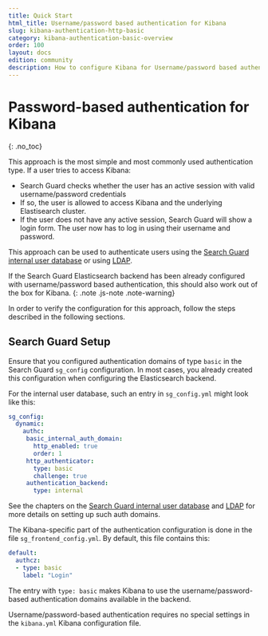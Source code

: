 ```yaml
---
title: Quick Start
html_title: Username/password based authentication for Kibana
slug: kibana-authentication-http-basic
category: kibana-authentication-basic-overview
order: 100
layout: docs
edition: community
description: How to configure Kibana for Username/password based authentication. Secure Kibana access with a login screen.
---
```

<!---
Copyright 2020 floragunn GmbH
-->

# Password-based authentication for Kibana
{: .no_toc}

This approach is the most simple and most commonly used authentication type. If a user tries to access Kibana:  

* Search Guard checks whether the user has an active session with valid username/password credentials
* If so, the user is allowed to access Kibana and the underlying Elastisearch cluster.
* If the user does not have any active session, Search Guard will show a login form. The user now has to log in using their username and password.

This approach can be used to authenticate users using the [Search Guard internal user database](../_docs_roles_permissions/configuration_internalusers.md)  or using [LDAP](../_docs_auth_auth/auth_auth_ldap.md).

If the Search Guard Elasticsearch backend has been already configured with username/password based authentication, this should also work out of the box for Kibana.
{: .note .js-note .note-warning}

In order to verify the configuration for this approach, follow the steps described in the following sections.

## Search Guard Setup

Ensure that you configured authentication domains of type `basic` in the Search Guard `sg_config` configuration. In most cases, you already created this configuration when configuring the Elasticsearch backend. 

For the internal user database, such an entry in `sg_config.yml` might look like this:

```yaml
sg_config:
  dynamic:
    authc:
     basic_internal_auth_domain:
       http_enabled: true
       order: 1
     http_authenticator:
       type: basic
       challenge: true
     authentication_backend:
       type: internal
```

See the chapters on the [Search Guard internal user database](../_docs_roles_permissions/configuration_internalusers.md) and [LDAP](../_docs_auth_auth/auth_auth_ldap.md) for more details on setting up such auth domains.

The Kibana-specific part of the authentication configuration is done in the file `sg_frontend_config.yml`. By default, this file contains this:

```yaml
default:
  authcz:
  - type: basic
    label: "Login"
```

The entry with `type: basic` makes Kibana to use the username/password-based authentication domains available in the backend.

Username/password-based authentication requires no special settings in the `kibana.yml` Kibana configuration file.
